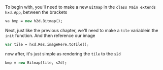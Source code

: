 To begin with, you'll need to make a new `Bitmap` in the `class Main extends hxd.App`, between the brackets

```haxe
va bmp = new h2d.Bitmap();
```

Next, just like the previous chapter, we'll need to make a `tile` variablein the `init` function. And then reference our image

```haxe
var tile = hxd.Res.imageHere.toTile();
```

now after, it's just simple as rendering the `tile` to the `s2d`

```haxe
bmp = new Bitmap(tile, s2d);
```

